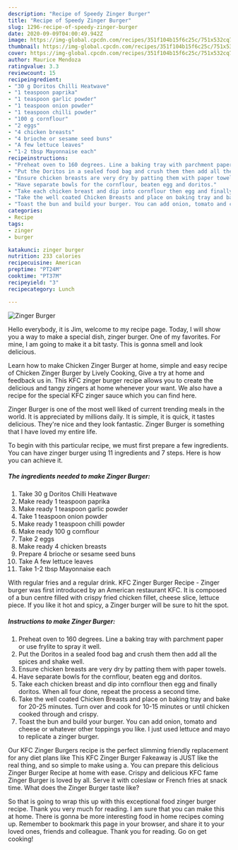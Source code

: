 ```yaml
---
description: "Recipe of Speedy Zinger Burger"
title: "Recipe of Speedy Zinger Burger"
slug: 1296-recipe-of-speedy-zinger-burger
date: 2020-09-09T04:00:49.942Z
image: https://img-global.cpcdn.com/recipes/351f104b15f6c25c/751x532cq70/zinger-burger-recipe-main-photo.jpg
thumbnail: https://img-global.cpcdn.com/recipes/351f104b15f6c25c/751x532cq70/zinger-burger-recipe-main-photo.jpg
cover: https://img-global.cpcdn.com/recipes/351f104b15f6c25c/751x532cq70/zinger-burger-recipe-main-photo.jpg
author: Maurice Mendoza
ratingvalue: 3.3
reviewcount: 15
recipeingredient:
- "30 g Doritos Chilli Heatwave"
- "1 teaspoon paprika"
- "1 teaspoon garlic powder"
- "1 teaspoon onion powder"
- "1 teaspoon chilli powder"
- "100 g cornflour"
- "2 eggs"
- "4 chicken breasts"
- "4 brioche or sesame seed buns"
- "A few lettuce leaves"
- "1-2 tbsp Mayonnaise each"
recipeinstructions:
- "Preheat oven to 160 degrees. Line a baking tray with parchment paper or use frylite to spray it well."
- "Put the Doritos in a sealed food bag and crush them then add all the spices and shake well."
- "Ensure chicken breasts are very dry by patting them with paper towels."
- "Have separate bowls for the cornflour, beaten egg and doritos."
- "Take each chicken breast and dip into cornflour then egg and finally doritos. When all four done, repeat the process a second time."
- "Take the well coated Chicken Breasts and place on baking tray and bake for 20-25 minutes. Turn over and cook for 10-15 minutes or until chicken cooked through and crispy."
- "Toast the bun and build your burger. You can add onion, tomato and cheese or whatever other toppings you like. I just used lettuce and mayo to replicate a zinger burger."
categories:
- Recipe
tags:
- zinger
- burger

katakunci: zinger burger 
nutrition: 233 calories
recipecuisine: American
preptime: "PT24M"
cooktime: "PT37M"
recipeyield: "3"
recipecategory: Lunch

---
```



![Zinger Burger](https://img-global.cpcdn.com/recipes/351f104b15f6c25c/751x532cq70/zinger-burger-recipe-main-photo.jpg)

Hello everybody, it is Jim, welcome to my recipe page. Today, I will show you a way to make a special dish, zinger burger. One of my favorites. For mine, I am going to make it a bit tasty. This is gonna smell and look delicious.

Learn how to make Chicken Zinger Burger at home, simple and easy recipe of Chicken Zinger Burger by Lively Cooking, Give a try at home and feedback us in. This KFC zinger burger recipe allows you to create the delicious and tangy zingers at home whenever your want. We also have a recipe for the special KFC zinger sauce which you can find here.

Zinger Burger is one of the most well liked of current trending meals in the world. It is appreciated by millions daily. It is simple, it is quick, it tastes delicious. They're nice and they look fantastic. Zinger Burger is something that I have loved my entire life.


To begin with this particular recipe, we must first prepare a few ingredients. You can have zinger burger using 11 ingredients and 7 steps. Here is how you can achieve it.

<!--inarticleads1-->

##### The ingredients needed to make Zinger Burger:

1. Take 30 g Doritos Chilli Heatwave
1. Make ready 1 teaspoon paprika
1. Make ready 1 teaspoon garlic powder
1. Take 1 teaspoon onion powder
1. Make ready 1 teaspoon chilli powder
1. Make ready 100 g cornflour
1. Take 2 eggs
1. Make ready 4 chicken breasts
1. Prepare 4 brioche or sesame seed buns
1. Take A few lettuce leaves
1. Take 1-2 tbsp Mayonnaise each


With regular fries and a regular drink. KFC Zinger Burger Recipe - Zinger burger was first introduced by an American restaurant KFC. It is composed of a bun centre filled with crispy fried chicken fillet, cheese slice, lettuce piece. If you like it hot and spicy, a Zinger burger will be sure to hit the spot. 

<!--inarticleads2-->

##### Instructions to make Zinger Burger:

1. Preheat oven to 160 degrees. Line a baking tray with parchment paper or use frylite to spray it well.
1. Put the Doritos in a sealed food bag and crush them then add all the spices and shake well.
1. Ensure chicken breasts are very dry by patting them with paper towels.
1. Have separate bowls for the cornflour, beaten egg and doritos.
1. Take each chicken breast and dip into cornflour then egg and finally doritos. When all four done, repeat the process a second time.
1. Take the well coated Chicken Breasts and place on baking tray and bake for 20-25 minutes. Turn over and cook for 10-15 minutes or until chicken cooked through and crispy.
1. Toast the bun and build your burger. You can add onion, tomato and cheese or whatever other toppings you like. I just used lettuce and mayo to replicate a zinger burger.


Our KFC Zinger Burgers recipe is the perfect slimming friendly replacement for any diet plans like This KFC Zinger Burger Fakeaway is JUST like the real thing, and so simple to make using a. You can prepare this delicious Zinger Burger Recipe at home with ease. Crispy and delicious KFC fame Zinger Burger is loved by all. Serve it with coleslaw or French fries at snack time. What does the Zinger Burger taste like? 

So that is going to wrap this up with this exceptional food zinger burger recipe. Thank you very much for reading. I am sure that you can make this at home. There is gonna be more interesting food in home recipes coming up. Remember to bookmark this page in your browser, and share it to your loved ones, friends and colleague. Thank you for reading. Go on get cooking!
